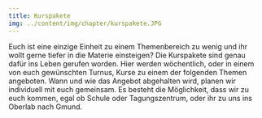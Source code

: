 ```yaml
---
title: Kurspakete
img: ../content/img/chapter/kurspakete.JPG
---
```


Euch ist eine einzige Einheit zu einem Themenbereich zu wenig und ihr wollt gerne tiefer in die Materie einsteigen? Die Kurspakete sind genau dafür ins Leben gerufen worden. Hier werden  wöchentlich, oder in einem von euch gewünschten Turnus, Kurse zu einem der folgenden Themen angeboten. Wann und wie das Angebot abgehalten wird, planen wir individuell mit euch gemeinsam. Es besteht die Möglichkeit, dass wir zu euch kommen, egal ob Schule oder Tagungszentrum, oder ihr zu uns ins Oberlab nach Gmund.   

